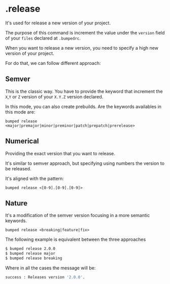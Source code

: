 # .release

It's used for release a new version of your project.

The purpose of this command is increment the value under the `version` field of your `files` declared at `.bumpedrc`.

When you want to release a new version, you need to specify a high new version of your project.

For do that, we can follow different approach:

## Semver

This is the classic way. You have to provide the keyword that increment the `X`,`Y` or `Z` version of your `X.Y.Z` version declared.

In this mode, you can also create prebuilds. Are the keywords availables in this mode are:

```
bumped release <major|premajor|minor|preminor|patch|prepatch|prerelease>
```

## Numerical

Providing the exact version that you want to release.

It's similar to semver approach, but specifying using numbers the version to be released.

It's aligned with the pattern:

```
bumped release <[0-9].[0-9].[0-9]>
```

## Nature

It's a modification of the semver version focusing in a more semantic keywords.

```
bumped release <breaking|feature|fix>
```

The following example is equivalent between the three approaches

```bash
$ bumped release 2.0.0
$ bumped release major
$ bumped release breaking
```

Where in all the cases the message will be:

```bash
success	: Releases version '2.0.0'.
```
